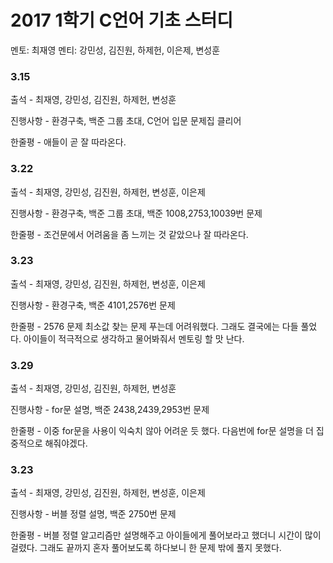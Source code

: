 # **2017 1학기 C언어 기초 스터디**
멘토: 최재영
멘티: 강민성, 김진원, 하제헌, 이은제, 변성훈
### 3.15 
출석 - 최재영, 강민성, 김진원, 하제헌, 변성훈

진행사항 - 환경구축, 백준 그룹 초대, C언어 입문 문제집 클리어

한줄평 - 애들이 곧 잘 따라온다.

### 3.22 
출석 - 최재영, 강민성, 김진원, 하제헌, 변성훈, 이은제 


진행사항 - 환경구축, 백준 그룹 초대, 백준 1008,2753,10039번 문제

한줄평 - 조건문에서 어려움을 좀 느끼는 것 같았으나 잘 따라온다.


### 3.23 
출석 - 최재영, 강민성, 김진원, 하제헌, 변성훈, 이은제 


진행사항 - 환경구축, 백준 4101,2576번 문제

한줄평 - 2576 문제 최소값 찾는 문제 푸는데 어려워했다. 그래도 결국에는 다들 풀었다. 아이들이 적극적으로 생각하고 물어봐줘서 멘토링 할 맛 난다.

### 3.29 
출석 - 최재영, 강민성, 김진원, 하제헌, 변성훈 


진행사항 - for문 설명, 백준 2438,2439,2953번 문제

한줄평 - 이중 for문을 사용이 익숙치 않아 어려운 듯 했다. 다음번에 for문 설명을 더 집중적으로 해줘야겠다.

### 3.23 
출석 - 최재영, 강민성, 김진원, 하제헌, 변성훈, 이은제 


진행사항 - 버블 정렬 설명, 백준 2750번 문제

한줄평 - 버블 정렬 알고리즘만 설명해주고 아이들에게 풀어보라고 했더니 시간이 많이 걸렸다. 그래도 끝까지 혼자 풀어보도록 하다보니 한 문제 밖에 풀지 못했다. 